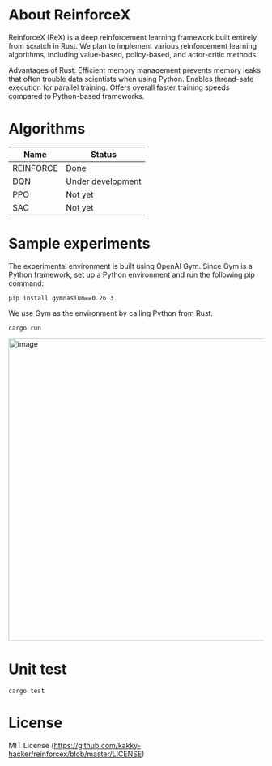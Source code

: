 # About ReinforceX
ReinforceX (ReX) is a deep reinforcement learning framework built entirely from scratch in Rust.
We plan to implement various reinforcement learning algorithms, including value-based, policy-based, and actor-critic methods.

Advantages of Rust:
Efficient memory management prevents memory leaks that often trouble data scientists when using Python.
Enables thread-safe execution for parallel training.
Offers overall faster training speeds compared to Python-based frameworks.

# Algorithms
| Name | Status |
| --- | --- |
| REINFORCE | Done |
| DQN | Under development |
| PPO | Not yet |
| SAC | Not yet |

# Sample experiments
The experimental environment is built using OpenAI Gym. Since Gym is a Python framework, set up a Python environment and run the following pip command:
```
pip install gymnasium==0.26.3
```
We use Gym as the environment by calling Python from Rust.

```
cargo run
```

<img width="597" alt="image" src="https://github.com/user-attachments/assets/b8c0606b-ec11-4b5a-b7fc-3070ad327d72" />

# Unit test
```
cargo test
```

# License
MIT License (https://github.com/kakky-hacker/reinforcex/blob/master/LICENSE)
